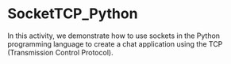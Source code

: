 # SocketTCP_Python
In this activity, we demonstrate how to use sockets in the Python programming language to create a chat application using the TCP (Transmission Control Protocol).
